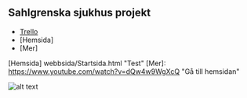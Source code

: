 
## Sahlgrenska sjukhus projekt

  * [Trello]
  * [Hemsida]
  * [Mer]




  [Trello]: https://trello.com/b/9EBDE9Be/tuesday "Gå till trello"
  [Hemsida] webbsida/Startsida.html "Test"
  [Mer]: https://www.youtube.com/watch?v=dQw4w9WgXcQ "Gå till hemsidan"
  
  
 

![alt text](https://www.syracuse.com/resizer/wLBL8QFA4MT1G7y28rLogRS819Y=/1280x0/smart/advancelocal-adapter-image-uploads.s3.amazonaws.com/image.advance.net/home/adv-media/width2048/img/newyorkupstatecom_national_desk_blog/photo/2016/07/28/surgeryjpg-e10f6c11dab2a6a0.jpg)
